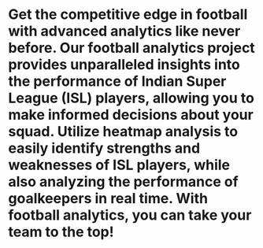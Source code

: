 # Get the competitive edge in football with advanced analytics like never before. Our football analytics project provides unparalleled insights into the performance of Indian Super League (ISL) players, allowing you to make informed decisions about your squad. Utilize heatmap analysis to easily identify strengths and weaknesses of ISL players, while also analyzing the performance of goalkeepers in real time. With football analytics, you can take your team to the top!
